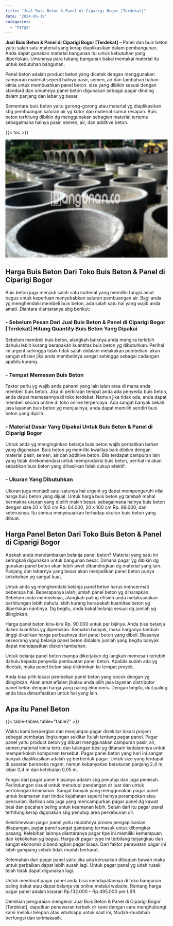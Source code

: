 ```yaml
---
title: "Jual Buis Beton & Panel di Ciparigi Bogor [Terdekat]"
date: "2024-05-19"
categories: 
  - "harga"
---
```


**Jual Buis Beton & Panel di Ciparigi Bogor \[Terdekat\]** – Panel dan buis beton yaitu salah satu material yang kerap diaplikasikan dalam pembangunan. Anda dapat gunakan material bangunan itu untuk kebutuhan yang diperlukan. Umumnya para tukang bangunan bakal memakai material itu untuk kebutuhan bangunan.

Penel beton adalah product beton yang dicetak dengan menggunakan campuran material seperti halnya pasir, semen, air dan tambahan bahan kimia untuk membuahkan panel beton. size yang dibikin sesuai dengan standard dan umumnya panel beton digunakan sebagai pagar dinding dalam panjang dan lebar yg besar.

Sementara buis beton yaitu gorong-gorong atau material yg diaplikasikan sbg pembuangan saluran air yg kotor dan material sumur resapan. Buis beton terhitung dibikin dg menggunakan sebagian material tertentu sebagaimana halnya pasir, semen, air, dan additive beton.

{{< toc >}}

![Jual Buis Beton & Panel di Ciparigi Bogor [Terdekat]](/images/jual-panel-buis-beton-murah-27.png)

## Harga Buis Beton Dari Toko Buis Beton & Panel di Ciparigi Bogor

Buis beton juga menjadi salah satu material yang memiliki fungsi amat bagus untuk keperluan menyebabkan saluran pembuangan air. Bagi anda yg menghendaki membeli buis beton, ada salah satu hal yang wajib anda amati. Diantara diantaranya sbg berikut:

### \- Sebelum Pesan Dari Jual Buis Beton & Panel di Ciparigi Bogor \[Terdekat\] Hitung Quantity Buis Beton Yang Dipakai

Sebelum membeli buis beton, alangkah baiknya anda mengira terlebih dahulu lebih kurang berapakah kuantitas buis beton yg dibutuhkan. Perihal ini urgent sehingga tidak tidak salah didalam melakukan pembelian. akan sangat efisien jika anda membelinya sangat sehingga sebagai cadangan apabila kurang.

### \- Tempat Memesan Buis Beton

Faktor perlu yg wajib anda pahami yang lain ialah area di mana anda membeli buis beton. Jika di perkiraan tempat anda ada penyedia buis beton, anda dapat memesannya di toko terdekat. Namun jika tidak ada, anda dapat membeli secara online di toko online terpercaya. Ada sangat banyak sekali jasa layanan buis beton yg menjualnya, anda dapat memilih sendiri buis beton yang dipilih.

### \- Material Dasar Yang Dipakai Untuk Buis Beton & Panel di Ciparigi Bogor

Untuk anda yg menginginkan belanja buis beton wajib perhatikan bahan yang digunakan. Buis beton yg memiliki kwalitas baik dibikin dengan material pasir, semen, air dan additive beton. Bila terdapat campuran lain yang tidak direkomendasi untuk memproduksi buis beton, perihal ini akan sebabkan buis beton yang dihasilkan tidak cukup efektif.

### \- Ukuran Yang Dibutuhkan

Ukuran juga menjadi satu-satunya hal urgent yg dapat mempengaruhi nilai harga buis beton yang dijual. Untuk harga buis beton yg tambah mahal bermakna ukuran yang dipilih makin besar. sebagaimana halnya buis beton dengan size 20 x 100 cm Rp. 64.000, 20 x 100 cm Rp. 89.000, dan seterusnya. Itu semua menyesuaikan terhadap ukuran buis beton yang dibuat.

## Harga Panel Beton Dari Toko Buis Beton & Panel di Ciparigi Bogor

Apakah anda mendambakan belanja panel beton? Material yang satu ini seringkali digunakan untuk bangunan besar. Dimana pagar yg dibikin dg gunakan panel beton akan lebih awet dibandingkan dg material yang lain. Panjang dan lebarnya yang besar akan menjadikan panel beton punya kekokohan yg sangat kuat.

Untuk anda yg menghendaki belanja panel beton harus mencermati beberapa hal. Beberapanya ialah jumlah panel beton yg diharapkan. Sebelum anda membelinya, alangkah paling efisien anda melaksanakan perhitungan lebih dahulu lebih kurang berapakah kuantitas beton yg diperlukan nantinya. Dg begitu, anda bakal belanja sesuai dg jumlah yg diinginkan.

Harga panel beton kira-kira Rp. 90.000 untuk per bijinya. Anda bisa belanja dalam kuantitas yg diperlukan. Semakin banyak, maka harganya tambah tinggi dikalikan harga perbuahnya dari panel beton yang dibeli. Biasanya seseorang yang belanja panel beton didalam jumlah yang begitu banyak dapat mendapatkan diskon tambahan.

Untuk belanja panel beton mampu dikerjakan dg langkah memesan terlebih dahulu kepada penyedia pembuatan panel beton. Apabila sudah ada yg dicetak, maka panel beton siap dikirimkan ke tempat proyek.

Anda bisa pilih lokasi pembelian panel beton yang cocok dengan yg diinginkan. Akan amat efisien jikalau anda pilih jasa layanan distributor panel beton dengan harga yang paling ekonomis. Dengan begitu, duit paling anda bisa dimanfaatkan untuk hal yang lain.

## Apa itu Panel Beton

{{< table-tables table="table2" >}}

Waktu kami berpergian dan menjumpai pagar disekitar lokasi project sebagai pembatas lingkungan seklitar Itulah tentang pagar panel. Pagar panel yaitu product beton yg dibuat menggunakan campuran pasir, air, semen,material kimia tertu dan tulangan besi yg ditanam kedalamnya untuk memperkokoh komponen tersebut. Pagar panel beton yang hari ini sangat banyak diaplikasikan adalah yg berbentuk pagar. Untuk size yang terdapat di pasaran beraneka ragam, namun kebanyakan berukuran panjang 2,4 m, lebar 0,4 m dan ketebalan 0,05 m.

Fungsi dari pagar panel biasanya adalah sbg penutup dan juga pemisah. Perlindungan visual untuk menutupi pandangan dr luar dan untuk pertolongan keamanan. Sangat banyak yang menggunakan pagar panel untuk keamanan dari tindak kejahatan seperti halnya perampokan atau pencurian. Bahkan ada juga yang mencampurkan pagar panel dg kawat besi dan pecahan beling untuk keamanan lebih. Selain dari itu pagar panel terhitung kerap digunakan sbg penutup area perkebunan dll.

Keistimewaan pagar panel yaitu mudahnya proses pengaplikasian dilapangan, pagar panel sangat gampang termasuk untuk dibongkar pasang. Kelebihan lainnya diantaranya pagar tipe ini memiliki kemampuan dan kekokohan yg bagus. Harga dr pagar type ini terbilang terjangkau dan sangat ekonomis dibandingkan pagar biasa. Dari faktor perawatan pagar ini lebih gampang sebab tidak mudah berkarat.

Kelemahan dari pagar panel yaitu jika ada kerusakan dibagian bawah maka untuk perbaikan dapat lebih susah lagi. Untuk pagar panel yg udah rusak telah tidak dapat digunakan lagi.

Untuk membuat pagar panel anda bisa mendapatannya di toko bangunan paling dekat atau dapat belanja via online melalui website. Rentang harga pagar panel adalah kisaran Rp.132.000 – Rp.495.000 per LBR.

Demikian penguraian mengenai Jual Buis Beton & Panel di Ciparigi Bogor \[Terdekat\], dapatkan penawaran terbaik dr kami dengan cara menghubungi kami melalui telepon atau whatsapp untuk saat ini, Mudah-mudahan berfungsi dan terimakasih.
